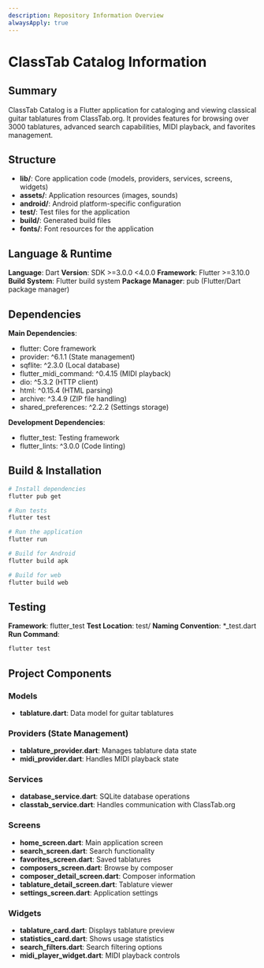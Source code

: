 ```yaml
---
description: Repository Information Overview
alwaysApply: true
---
```


# ClassTab Catalog Information

## Summary
ClassTab Catalog is a Flutter application for cataloging and viewing classical guitar tablatures from ClassTab.org. It provides features for browsing over 3000 tablatures, advanced search capabilities, MIDI playback, and favorites management.

## Structure
- **lib/**: Core application code (models, providers, services, screens, widgets)
- **assets/**: Application resources (images, sounds)
- **android/**: Android platform-specific configuration
- **test/**: Test files for the application
- **build/**: Generated build files
- **fonts/**: Font resources for the application

## Language & Runtime
**Language**: Dart
**Version**: SDK >=3.0.0 <4.0.0
**Framework**: Flutter >=3.10.0
**Build System**: Flutter build system
**Package Manager**: pub (Flutter/Dart package manager)

## Dependencies
**Main Dependencies**:
- flutter: Core framework
- provider: ^6.1.1 (State management)
- sqflite: ^2.3.0 (Local database)
- flutter_midi_command: ^0.4.15 (MIDI playback)
- dio: ^5.3.2 (HTTP client)
- html: ^0.15.4 (HTML parsing)
- archive: ^3.4.9 (ZIP file handling)
- shared_preferences: ^2.2.2 (Settings storage)

**Development Dependencies**:
- flutter_test: Testing framework
- flutter_lints: ^3.0.0 (Code linting)

## Build & Installation
```bash
# Install dependencies
flutter pub get

# Run tests
flutter test

# Run the application
flutter run

# Build for Android
flutter build apk

# Build for web
flutter build web
```

## Testing
**Framework**: flutter_test
**Test Location**: test/
**Naming Convention**: *_test.dart
**Run Command**:
```bash
flutter test
```

## Project Components

### Models
- **tablature.dart**: Data model for guitar tablatures

### Providers (State Management)
- **tablature_provider.dart**: Manages tablature data state
- **midi_provider.dart**: Handles MIDI playback state

### Services
- **database_service.dart**: SQLite database operations
- **classtab_service.dart**: Handles communication with ClassTab.org

### Screens
- **home_screen.dart**: Main application screen
- **search_screen.dart**: Search functionality
- **favorites_screen.dart**: Saved tablatures
- **composers_screen.dart**: Browse by composer
- **composer_detail_screen.dart**: Composer information
- **tablature_detail_screen.dart**: Tablature viewer
- **settings_screen.dart**: Application settings

### Widgets
- **tablature_card.dart**: Displays tablature preview
- **statistics_card.dart**: Shows usage statistics
- **search_filters.dart**: Search filtering options
- **midi_player_widget.dart**: MIDI playback controls